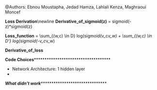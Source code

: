 @Authors: Ebnou Moustapha, Jedad Hamza, Lahlali Kenza, Maghraoui Moncef

**Loss Derivation**\newline
**Derivative_of_sigmoid(z)** = sigmoid(-z)*sigmoid(z)

**Loss_function** = \sum_{(w,c) \in D} log(sigmoid(v_c*v_w) + \sum_{(w,c) \in D'} log(sigmoid(-v_c*v_w)

**Derivative_of_loss**


************Code Choices************************************************
- Network Architecture: 1 hidden layer
- 





*************What didn't work********************************************

